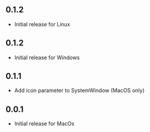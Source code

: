 ## 0.1.2

* Initial release for Linux

## 0.1.2

* Initial release for Windows

## 0.1.1

* Add icon parameter to SystemWindow (MacOS only)

## 0.0.1

* Initial release for MacOs
